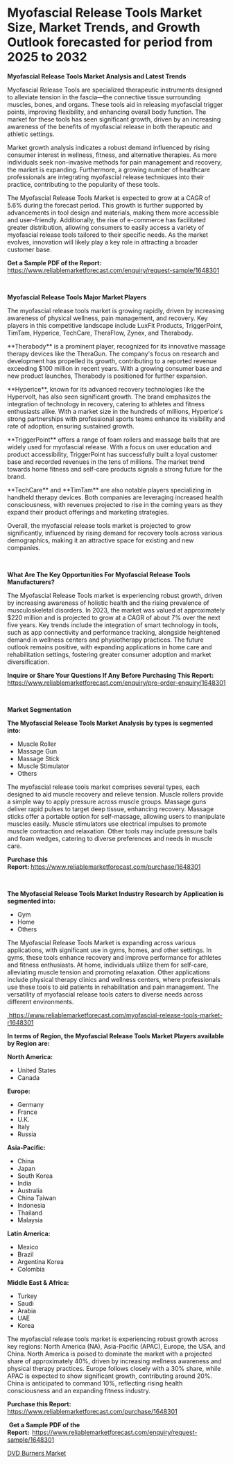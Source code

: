 <p><h1>Myofascial Release Tools Market Size, Market Trends, and Growth Outlook forecasted for period from 2025 to 2032</h1></p><p><strong>Myofascial Release Tools Market Analysis and Latest Trends</strong></p>
<p><p>Myofascial Release Tools are specialized therapeutic instruments designed to alleviate tension in the fascia—the connective tissue surrounding muscles, bones, and organs. These tools aid in releasing myofascial trigger points, improving flexibility, and enhancing overall body function. The market for these tools has seen significant growth, driven by an increasing awareness of the benefits of myofascial release in both therapeutic and athletic settings. </p><p>Market growth analysis indicates a robust demand influenced by rising consumer interest in wellness, fitness, and alternative therapies. As more individuals seek non-invasive methods for pain management and recovery, the market is expanding. Furthermore, a growing number of healthcare professionals are integrating myofascial release techniques into their practice, contributing to the popularity of these tools.</p><p>The Myofascial Release Tools Market is expected to grow at a CAGR of 5.6% during the forecast period. This growth is further supported by advancements in tool design and materials, making them more accessible and user-friendly. Additionally, the rise of e-commerce has facilitated greater distribution, allowing consumers to easily access a variety of myofascial release tools tailored to their specific needs. As the market evolves, innovation will likely play a key role in attracting a broader customer base.</p></p>
<p><strong>Get a Sample PDF of the Report:&nbsp;</strong> <a href="https://www.reliablemarketforecast.com/enquiry/request-sample/1648301?utm_campaign=2450&utm_medium=2&utm_source=Github&utm_content=ia&utm_term=04042025&utm_id=myofascial-release-tools">https://www.reliablemarketforecast.com/enquiry/request-sample/1648301</a></p>
<p>&nbsp;</p>
<p><strong>Myofascial Release Tools Major Market Players</strong></p>
<p><p>The myofascial release tools market is growing rapidly, driven by increasing awareness of physical wellness, pain management, and recovery. Key players in this competitive landscape include LuxFit Products, TriggerPoint, TimTam, Hyperice, TechCare, TheraFlow, Zynex, and Therabody.</p><p>**Therabody** is a prominent player, recognized for its innovative massage therapy devices like the TheraGun. The company's focus on research and development has propelled its growth, contributing to a reported revenue exceeding $100 million in recent years. With a growing consumer base and new product launches, Therabody is positioned for further expansion.</p><p>**Hyperice**, known for its advanced recovery technologies like the Hypervolt, has also seen significant growth. The brand emphasizes the integration of technology in recovery, catering to athletes and fitness enthusiasts alike. With a market size in the hundreds of millions, Hyperice's strong partnerships with professional sports teams enhance its visibility and rate of adoption, ensuring sustained growth.</p><p>**TriggerPoint** offers a range of foam rollers and massage balls that are widely used for myofascial release. With a focus on user education and product accessibility, TriggerPoint has successfully built a loyal customer base and recorded revenues in the tens of millions. The market trend towards home fitness and self-care products signals a strong future for the brand.</p><p>**TechCare** and **TimTam** are also notable players specializing in handheld therapy devices. Both companies are leveraging increased health consciousness, with revenues projected to rise in the coming years as they expand their product offerings and marketing strategies.</p><p>Overall, the myofascial release tools market is projected to grow significantly, influenced by rising demand for recovery tools across various demographics, making it an attractive space for existing and new companies.</p></p>
<p>&nbsp;</p>
<p><strong>What Are The Key Opportunities For Myofascial Release Tools Manufacturers?</strong></p>
<p><p>The Myofascial Release Tools market is experiencing robust growth, driven by increasing awareness of holistic health and the rising prevalence of musculoskeletal disorders. In 2023, the market was valued at approximately $220 million and is projected to grow at a CAGR of about 7% over the next five years. Key trends include the integration of smart technology in tools, such as app connectivity and performance tracking, alongside heightened demand in wellness centers and physiotherapy practices. The future outlook remains positive, with expanding applications in home care and rehabilitation settings, fostering greater consumer adoption and market diversification.</p></p>
<p><strong>Inquire or Share Your Questions If Any Before Purchasing This Report:</strong> <a href="https://www.reliablemarketforecast.com/enquiry/pre-order-enquiry/1648301?utm_campaign=2450&utm_medium=2&utm_source=Github&utm_content=ia&utm_term=04042025&utm_id=myofascial-release-tools">https://www.reliablemarketforecast.com/enquiry/pre-order-enquiry/1648301</a></p>
<p>&nbsp;</p>
<p><strong>Market Segmentation</strong></p>
<p><strong>The Myofascial Release Tools Market Analysis by types is segmented into:</strong></p>
<p><ul><li>Muscle Roller</li><li>Massage Gun</li><li>Massage Stick</li><li>Muscle Stimulator</li><li>Others</li></ul></p>
<p><p>The myofascial release tools market comprises several types, each designed to aid muscle recovery and relieve tension. Muscle rollers provide a simple way to apply pressure across muscle groups. Massage guns deliver rapid pulses to target deep tissue, enhancing recovery. Massage sticks offer a portable option for self-massage, allowing users to manipulate muscles easily. Muscle stimulators use electrical impulses to promote muscle contraction and relaxation. Other tools may include pressure balls and foam wedges, catering to diverse preferences and needs in muscle care.</p></p>
<p><strong>Purchase this Report:&nbsp;</strong><a href="https://www.reliablemarketforecast.com/purchase/1648301?utm_campaign=2450&utm_medium=2&utm_source=Github&utm_content=ia&utm_term=04042025&utm_id=myofascial-release-tools">https://www.reliablemarketforecast.com/purchase/1648301</a></p>
<p>&nbsp;</p>
<p><strong>The Myofascial Release Tools Market Industry Research by Application is segmented into:</strong></p>
<p><ul><li>Gym</li><li>Home</li><li>Others</li></ul></p>
<p><p>The Myofascial Release Tools Market is expanding across various applications, with significant use in gyms, homes, and other settings. In gyms, these tools enhance recovery and improve performance for athletes and fitness enthusiasts. At home, individuals utilize them for self-care, alleviating muscle tension and promoting relaxation. Other applications include physical therapy clinics and wellness centers, where professionals use these tools to aid patients in rehabilitation and pain management. The versatility of myofascial release tools caters to diverse needs across different environments.</p></p>
<p><a href="https://www.reliablemarketforecast.com/myofascial-release-tools-market-r1648301?utm_campaign=2450&utm_medium=2&utm_source=Github&utm_content=ia&utm_term=04042025&utm_id=myofascial-release-tools">&nbsp;https://www.reliablemarketforecast.com/myofascial-release-tools-market-r1648301</a></p>
<p><strong>In terms of Region, the Myofascial Release Tools Market Players available by Region are:</strong></p>
<p>
    <p> <strong> North America: </strong>
        <ul>
            <li>United States</li>
            <li>Canada</li>
        </ul>
        </p> 
    <p> <strong> Europe: </strong>
        <ul>
            <li>Germany</li>
            <li>France</li>
            <li>U.K.</li>
            <li>Italy</li>
            <li>Russia</li>
        </ul>
        </p> 
    <p> <strong> Asia-Pacific: </strong>
        <ul>
            <li>China</li>
            <li>Japan</li>
            <li>South Korea</li>
            <li>India</li>
            <li>Australia</li>
            <li>China Taiwan</li>
            <li>Indonesia</li>
            <li>Thailand</li>
            <li>Malaysia</li>
        </ul>
        </p> 
    <p> <strong> Latin America: </strong>
        <ul>
            <li>Mexico</li>
            <li>Brazil</li>
            <li>Argentina Korea</li>
            <li>Colombia</li>
        </ul>
        </p> 
    <p> <strong> Middle East & Africa: </strong>
        <ul>
            <li>Turkey</li>
            <li>Saudi</li>
            <li>Arabia</li>
            <li>UAE</li>
            <li>Korea</li>
        </ul>
    </p>
    </p>
<p><p>The myofascial release tools market is experiencing robust growth across key regions: North America (NA), Asia-Pacific (APAC), Europe, the USA, and China. North America is poised to dominate the market with a projected share of approximately 40%, driven by increasing wellness awareness and physical therapy practices. Europe follows closely with a 30% share, while APAC is expected to show significant growth, contributing around 20%. China is anticipated to command 10%, reflecting rising health consciousness and an expanding fitness industry.</p></p>
<p><strong>Purchase this Report: </strong><a href="https://www.reliablemarketforecast.com/purchase/1648301?utm_campaign=2450&utm_medium=2&utm_source=Github&utm_content=ia&utm_term=04042025&utm_id=myofascial-release-tools">https://www.reliablemarketforecast.com/purchase/1648301</a></p>
<p>&nbsp;<strong>Get a Sample PDF of the Report:&nbsp;&nbsp;</strong><a href="https://www.reliablemarketforecast.com/enquiry/request-sample/1648301?utm_campaign=2450&utm_medium=2&utm_source=Github&utm_content=ia&utm_term=04042025&utm_id=myofascial-release-tools">https://www.reliablemarketforecast.com/enquiry/request-sample/1648301</a></p>
<p><strong></strong></p>
<p><p><a href="https://github.com/curinbucan9/Market-Research-Report-List-1/blob/main/dvd-burners-market.md?utm_campaign=2450&utm_medium=2&utm_source=Github&utm_content=ia&utm_term=04042025&utm_id=myofascial-release-tools">DVD Burners Market</a></p></p>